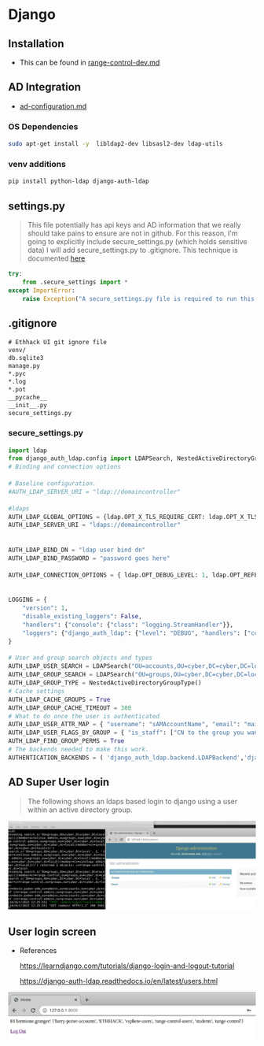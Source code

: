 # Django

## Installation

* This can be found in  [range-control-dev.md](range-control-dev.md) 

## AD Integration

* [ad-configuration.md](ad-configuration.md) 

### OS Dependencies

```bash
sudo apt-get install -y  libldap2-dev libsasl2-dev ldap-utils
```

### venv additions

```bash
pip install python-ldap django-auth-ldap
```

## settings.py

> This file potentially has api keys and AD information that we really should take pains to ensure are not in github.  For this reason, I'm going to explicitly include secure_settings.py (which holds sensitive data) I will add secure_settings.py to .gitignore.  This technique is documented [here](https://djangostars.com/blog/configuring-django-settings-best-practices/)

```python
try:
    from .secure_settings import *
except ImportError:
    raise Exception("A secure_settings.py file is required to run this project")
```

## .gitignore

```
# Ethhack UI git ignore file
venv/
db.sqlite3
manage.py
*.pyc
*.log
*.pot
__pycache__
__init__.py
secure_settings.py

```

### secure_settings.py

```python
import ldap 
from django_auth_ldap.config import LDAPSearch, NestedActiveDirectoryGroupType 
# Binding and connection options 

# Baseline configuration.
#AUTH_LDAP_SERVER_URI = "ldap://domaincontroller"

#ldaps
AUTH_LDAP_GLOBAL_OPTIONS = {ldap.OPT_X_TLS_REQUIRE_CERT: ldap.OPT_X_TLS_NEVER}
AUTH_LDAP_SERVER_URI = "ldaps://domaincontroller"


AUTH_LDAP_BIND_DN = "ldap user bind dn"
AUTH_LDAP_BIND_PASSWORD = "password goes here"

AUTH_LDAP_CONNECTION_OPTIONS = { ldap.OPT_DEBUG_LEVEL: 1, ldap.OPT_REFERRALS: 0, } 


LOGGING = {
    "version": 1,
    "disable_existing_loggers": False,
    "handlers": {"console": {"class": "logging.StreamHandler"}},
    "loggers": {"django_auth_ldap": {"level": "DEBUG", "handlers": ["console"]}},
}

# User and group search objects and types 
AUTH_LDAP_USER_SEARCH = LDAPSearch("OU=accounts,OU=cyber,DC=cyber,DC=local", ldap.SCOPE_SUBTREE, "(sAMAccountName=%(user)s)") 
AUTH_LDAP_GROUP_SEARCH = LDAPSearch("OU=groups,OU=cyber,DC=cyber,DC=local", ldap.SCOPE_SUBTREE, "(objectClass=group)") 
AUTH_LDAP_GROUP_TYPE = NestedActiveDirectoryGroupType() 
# Cache settings 
AUTH_LDAP_CACHE_GROUPS = True 
AUTH_LDAP_GROUP_CACHE_TIMEOUT = 300 
# What to do once the user is authenticated 
AUTH_LDAP_USER_ATTR_MAP = { "username": "sAMAccountName", "email": "mail" } 
AUTH_LDAP_USER_FLAGS_BY_GROUP = { "is_staff": ["CN to the group you want to have access to the admin site"], "is_superuser": ["identify the super users with a CN to the group"] } 
AUTH_LDAP_FIND_GROUP_PERMS = True 
# The backends needed to make this work. 
AUTHENTICATION_BACKENDS = ( 'django_auth_ldap.backend.LDAPBackend','django.contrib.auth.backends.ModelBackend') 
```



## AD Super User login

> The following shows an ldaps based login to django using a user within an active directory group.

![image-20221014082709905](django.assets/image-20221014082709905.png) 

## User login screen

* References

  https://learndjango.com/tutorials/django-login-and-logout-tutorial

  https://django-auth-ldap.readthedocs.io/en/latest/users.html

![image-20221025123604435](django.assets/image-20221025123604435.png) 
